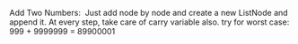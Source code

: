 Add Two Numbers:
​
Just add node by node and create a new ListNode and append it.
At every step, take care of carry variable also.
try for worst case: 999 + 9999999 = 89900001